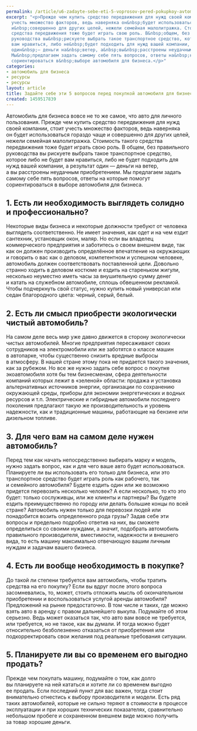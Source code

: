```yaml
---
permalink: /article/u6-zadayte-sebe-eti-5-voprosov-pered-pokupkoy-avtomobilya-dlya-biznesa
excerpt: "<p>Прежде чем купить средство передвижения для нужд своей компании, стоит
  учесть множество факторов, ведь наверняка он&nbsp;будет использоваться гораздо чаще
  и&nbsp;совершенно для других целей, нежели семейная малолитражка. Стоимость такого
  средства передвижения тоже будет играть свою роль. В&nbsp;общем, без правильного
  руководства вы&nbsp;рискуете выбрать такое транспортное средство, которое либо не&nbsp;будет
  вам нравиться, либо не&nbsp;будет подходить для нужд вашей компании, а&nbsp;результат
  один&nbsp;— деньги на&nbsp;ветер, а&nbsp;вы&nbsp;расстроены неудачным приобретением.
  Мы&nbsp;предлагаем задать самому себе пять вопросов, ответы на&nbsp;которые помогут
  сориентироваться в&nbsp;выборе автомобиля для бизнеса.</p>"
categories:
- автомобиль для бизнеса
- ресурсы
- ресурсы
layout: article
title: Задайте себе эти 5 вопросов перед покупкой автомобиля для бизнеса
created: 1459517839
---
```

Автомобиль для бизнеса вовсе не то же самое, что авто для личного пользования. Прежде чем купить средство передвижения для нужд своей компании, стоит учесть множество факторов, ведь наверняка он будет использоваться гораздо чаще и совершенно для других целей, нежели семейная малолитражка. Стоимость такого средства передвижения тоже будет играть свою роль. В общем, без правильного руководства вы рискуете выбрать такое транспортное средство, которое либо не будет вам нравиться, либо не будет подходить для нужд вашей компании, а результат один — деньги на ветер, а вы расстроены неудачным приобретением. Мы предлагаем задать самому себе пять вопросов, ответы на которые помогут сориентироваться в выборе автомобиля для бизнеса.

## 1. Есть ли необходимость выглядеть солидно и профессионально? ##

Некоторые виды бизнеса и некоторые должности требуют от человека выглядеть соответственно. Не имеет значения, как одет и на чем ездит сантехник, установщик окон, маляр. Но если вы владелец коммерческого предприятия и заботитесь о своем внешнем виде, так как он должен производить определённое впечатление на окружающих и говорить о вас как о деловом, компетентном и успешном человеке, автомобиль должен соответствовать поставленной цели. Довольно странно ходить в деловом костюме и ездить на стареньком жигули, несколько неуместно иметь часы за внушительную сумму денег и катать на служебном автомобиле, сплошь обвешенном рекламой. Чтобы подчеркнуть свой статус, нужно купить новый универсал или седан благородного цвета: черный, серый, белый.

## 2. Есть ли смысл приобрести экологически чистый автомобиль? ##

На самом деле весь мир уже давно движется в сторону экологически чистых автомобилей. Многие предприятия пересаживают своих сотрудников на электромобили или же заботятся о классе машин в автопарке, чтобы существенно снизить вредные выбросы в атмосферу. В нашей стране этому пока не придается такого значения, как за рубежом. Но все же нужно задать себе вопрос о покупке экоавтомобиля хотя бы тем бизнесменам, сфера деятельности компаний которых лежит в «зеленой» области: продажа и установка альтернативных источников энергии, организации по сохранению окружающей среды, приборы для экономии энергетических и водных ресурсов и т.п. Электрические и гибридные автомобили последнего поколения предлагают такую же производительность и уровень надежности, как и традиционные машины, работающие на бензине или дизельном топливе.

## 3. Для чего вам на самом деле нужен автомобиль? ##

Перед тем как начать непосредственно выбирать марку и модель, нужно задать вопрос, как и для чего ваше авто будет использоваться. Планируете ли вы использовать его только для бизнеса, или это транспортное средство будет играть роль как рабочего, так и семейного автомобиля? Будете ездить один или же возможно придется перевозить несколько человек? А если несколько, то кто это будет: только сослуживцы, или же клиенты и партнеры? Вы будете ездить преимущественно по городу или делать большие концы по всей стране? Автомобиль нужен только для перевозки людей или понадобится возить определенного рода грузы? Задав себе эти вопросы и предельно подробно ответив на них, вы сможете определиться со своими нуждами, а значит, подобрать автомобиль правильного производителя, вместимости, надежности и внешнего вида, то есть машину максимально отвечающую вашим личным нуждам и задачам вашего бизнеса.

## 4. Есть ли вообще необходимость в покупке? ##

До такой ли степени требуется вам автомобиль, чтобы тратить средства на его покупку? Если вы вдруг после этого вопроса засомневались, то, может, стоить отложить мысль об окончательном приобретении и воспользоваться услугой аренды автомобиля? Предложений на рынке предостаточно. В том числе и таких, где можно взять авто в аренду с правом дальнейшего выкупа. Подумайте об этом серьезно. Ведь может оказаться так, что авто вам вовсе не требуется, или требуется, но не такое, как вы думали. И тогда можно будет относительно безболезненно отказаться от приобретения или подкорректировать свои желания под реальные требования ситуации.

## 5. Планируете ли вы со временем его выгодно продать? ##

Прежде чем покупать машину, подумайте о том, как долго вы планируете на ней кататься и хотите ли со временем выгодно ее продать. Если последний пункт для вас важен, тогда стоит внимательно отнестись к выбору производителя и модели. Есть ряд таких автомобилей, которые не сильно теряют в стоимости в процессе эксплуатации и при хороших технических показателях, сравнительно небольшом пробеге и сохраненном внешнем виде можно получить за товар хорошие деньги.
